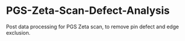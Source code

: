 # PGS-Zeta-Scan-Defect-Analysis
Post data processing for PGS Zeta scan, to remove pin defect and edge exclusion.
